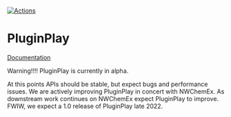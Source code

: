 [![Actions](https://github.com/NWChemEx-Project/PluginPlay/workflows/C_C++_CI/badge.svg)](https://github.com/NWChemEx-Project/PluginPlay)

PluginPlay
==========

[Documentation](https://nwchemex-project.github.io/PluginPlay/)

Warning!!!! PluginPlay is currently in alpha. 

At this points APIs should be stable, but expect bugs and 
performance issues. We are actively improving PluginPlay
in concert with NWChemEx. As downstream work continues on
NWChemEx expect PluginPlay to improve. FWIW, we expect a 
1.0 release of PluginPlay late 2022.
